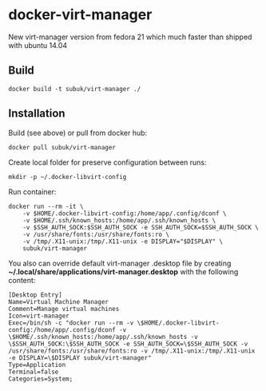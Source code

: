 # docker-virt-manager

New virt-manager version from fedora 21 which much faster than shipped with ubuntu 14.04

## Build

    docker build -t subuk/virt-manager ./

## Installation

Build (see above) or pull from docker hub:

    docker pull subuk/virt-manager

Create local folder for preserve configuration between runs:

    mkdir -p ~/.docker-libvirt-config

Run container:
    
    docker run --rm -it \
        -v $HOME/.docker-libvirt-config:/home/app/.config/dconf \
        -v $HOME/.ssh/known_hosts:/home/app/.ssh/known_hosts \
        -v $SSH_AUTH_SOCK:$SSH_AUTH_SOCK -e SSH_AUTH_SOCK=$SSH_AUTH_SOCK \
        -v /usr/share/fonts:/usr/share/fonts:ro \
        -v /tmp/.X11-unix:/tmp/.X11-unix -e DISPLAY="$DISPLAY" \
        subuk/virt-manager

You also can override default virt-manager .desktop file by creating **~/.local/share/applications/virt-manager.desktop** with the following content:

    [Desktop Entry]
    Name=Virtual Machine Manager
    Comment=Manage virtual machines
    Icon=virt-manager
    Exec=/bin/sh -c "docker run --rm -v \$HOME/.docker-libvirt-config:/home/app/.config/dconf -v \$HOME/.ssh/known_hosts:/home/app/.ssh/known_hosts -v \$SSH_AUTH_SOCK:\$SSH_AUTH_SOCK -e SSH_AUTH_SOCK=\$SSH_AUTH_SOCK -v /usr/share/fonts:/usr/share/fonts:ro -v /tmp/.X11-unix:/tmp/.X11-unix -e DISPLAY=\$DISPLAY subuk/virt-manager"
    Type=Application
    Terminal=false
    Categories=System;
